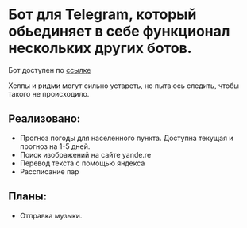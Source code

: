 # Бот для Telegram, который обьединяет в себе функционал нескольких других ботов.
Бот доступен по [ ссылке ]( http://t.me/a_lot_of_Pain_creatures_bot )

Хелпы и ридми могут сильно устареть, но пытаюсь следить, чтобы такого не происходило.

## Реализовано: 
* Прогноз погоды для населенного пункта. Доступна текущая и прогноз на 1-5 дней.
* Поиск изображений на сайте yande.re
* Перевод текста с помощью яндекса
* Рассписание пар

## Планы:
* Отправка музыки.